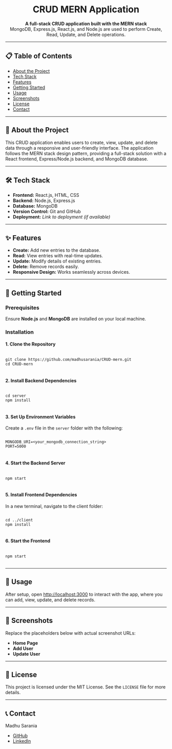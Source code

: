 <h1 align="center">CRUD MERN Application</h1>

<p align="center">
  <strong>A full-stack CRUD application built with the MERN stack</strong><br />
  MongoDB, Express.js, React.js, and Node.js are used to perform Create, Read, Update, and Delete operations.
</p>

---

<h2>📋 Table of Contents</h2>
<ul>
  <li><a href="#about-the-project">About the Project</a></li>
  <li><a href="#tech-stack">Tech Stack</a></li>
  <li><a href="#features">Features</a></li>
  <li><a href="#getting-started">Getting Started</a></li>
  <li><a href="#usage">Usage</a></li>
  <li><a href="#screenshots">Screenshots</a></li>
  <li><a href="#license">License</a></li>
  <li><a href="#contact">Contact</a></li>
</ul>

---

<h2 id="about-the-project">📖 About the Project</h2>
<p>This CRUD application enables users to create, view, update, and delete data through a responsive and user-friendly interface. The application follows the MERN stack design pattern, providing a full-stack solution with a React frontend, Express/Node.js backend, and MongoDB database.</p>

---

<h2 id="tech-stack">🛠 Tech Stack</h2>
<ul>
  <li><strong>Frontend:</strong> React.js, HTML, CSS</li>
  <li><strong>Backend:</strong> Node.js, Express.js</li>
  <li><strong>Database:</strong> MongoDB</li>
  <li><strong>Version Control:</strong> Git and GitHub</li>
  <li><strong>Deployment:</strong> <em>Link to deployment (if available)</em></li>
</ul>

---

<h2 id="features">✨ Features</h2>
<ul>
  <li><strong>Create:</strong> Add new entries to the database.</li>
  <li><strong>Read:</strong> View entries with real-time updates.</li>
  <li><strong>Update:</strong> Modify details of existing entries.</li>
  <li><strong>Delete:</strong> Remove records easily.</li>
  <li><strong>Responsive Design:</strong> Works seamlessly across devices.</li>
</ul>

---

<h2 id="getting-started">🚀 Getting Started</h2>

<h3>Prerequisites</h3>
<p>Ensure <strong>Node.js</strong> and <strong>MongoDB</strong> are installed on your local machine.</p>

<h3>Installation</h3>

<h4>1. Clone the Repository</h4>
<pre>
<code>
git clone https://github.com/madhusarania/CRUD-mern.git
cd CRUD-mern
</code>
</pre>

<h4>2. Install Backend Dependencies</h4>
<pre>
<code>
cd server
npm install
</code>
</pre>

<h4>3. Set Up Environment Variables</h4>
<p>Create a <code>.env</code> file in the <code>server</code> folder with the following:</p>
<pre>
<code>
MONGODB_URI=&lt;your_mongodb_connection_string&gt;
PORT=5000
</code>
</pre>

<h4>4. Start the Backend Server</h4>
<pre>
<code>
npm start
</code>
</pre>

<h4>5. Install Frontend Dependencies</h4>
<p>In a new terminal, navigate to the client folder:</p>
<pre>
<code>
cd ../client
npm install
</code>
</pre>

<h4>6. Start the Frontend</h4>
<pre>
<code>
npm start
</code>
</pre>

---

<h2 id="usage">🎉 Usage</h2>
<p>After setup, open <a href="http://localhost:3000">http://localhost:3000</a> to interact with the app, where you can add, view, update, and delete records.</p>

---

<h2 id="screenshots">📸 Screenshots</h2>
<p>Replace the placeholders below with actual screenshot URLs:</p>
<ul>
  <li><strong>Home Page</strong></li>
  <li><strong>Add User</strong></li>
  <li><strong>Update User</strong></li>
</ul>

---

<h2 id="license">📜 License</h2>
<p>This project is licensed under the MIT License. See the <code>LICENSE</code> file for more details.</p>

---

<h2 id="contact">📞 Contact</h2>
<p>Madhu Sarania</p>
<ul>
  <li><a href="https://github.com/madhusarania">GitHub</a></li>
  <li><a href="https://www.linkedin.com/in/your-profile">LinkedIn</a></li>
</ul>
